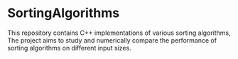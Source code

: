 # SortingAlgorithms
This repository contains C++ implementations of various sorting algorithms, The project aims to study and numerically compare the performance of sorting algorithms on different input sizes.

